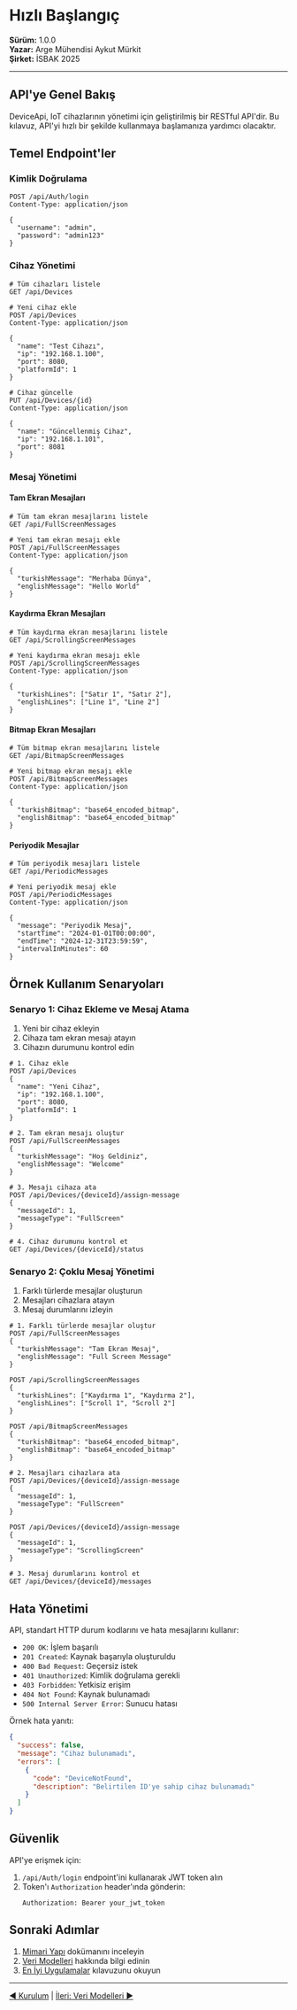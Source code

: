 # Hızlı Başlangıç

**Sürüm:** 1.0.0  
**Yazar:** Arge Mühendisi Aykut Mürkit  
**Şirket:** İSBAK 2025

---

## API'ye Genel Bakış

DeviceApi, IoT cihazlarının yönetimi için geliştirilmiş bir RESTful API'dir. Bu kılavuz, API'yi hızlı bir şekilde kullanmaya başlamanıza yardımcı olacaktır.

## Temel Endpoint'ler

### Kimlik Doğrulama

```http
POST /api/Auth/login
Content-Type: application/json

{
  "username": "admin",
  "password": "admin123"
}
```

### Cihaz Yönetimi

```http
# Tüm cihazları listele
GET /api/Devices

# Yeni cihaz ekle
POST /api/Devices
Content-Type: application/json

{
  "name": "Test Cihazı",
  "ip": "192.168.1.100",
  "port": 8080,
  "platformId": 1
}

# Cihaz güncelle
PUT /api/Devices/{id}
Content-Type: application/json

{
  "name": "Güncellenmiş Cihaz",
  "ip": "192.168.1.101",
  "port": 8081
}
```

### Mesaj Yönetimi

#### Tam Ekran Mesajları

```http
# Tüm tam ekran mesajlarını listele
GET /api/FullScreenMessages

# Yeni tam ekran mesajı ekle
POST /api/FullScreenMessages
Content-Type: application/json

{
  "turkishMessage": "Merhaba Dünya",
  "englishMessage": "Hello World"
}
```

#### Kaydırma Ekran Mesajları

```http
# Tüm kaydırma ekran mesajlarını listele
GET /api/ScrollingScreenMessages

# Yeni kaydırma ekran mesajı ekle
POST /api/ScrollingScreenMessages
Content-Type: application/json

{
  "turkishLines": ["Satır 1", "Satır 2"],
  "englishLines": ["Line 1", "Line 2"]
}
```

#### Bitmap Ekran Mesajları

```http
# Tüm bitmap ekran mesajlarını listele
GET /api/BitmapScreenMessages

# Yeni bitmap ekran mesajı ekle
POST /api/BitmapScreenMessages
Content-Type: application/json

{
  "turkishBitmap": "base64_encoded_bitmap",
  "englishBitmap": "base64_encoded_bitmap"
}
```

#### Periyodik Mesajlar

```http
# Tüm periyodik mesajları listele
GET /api/PeriodicMessages

# Yeni periyodik mesaj ekle
POST /api/PeriodicMessages
Content-Type: application/json

{
  "message": "Periyodik Mesaj",
  "startTime": "2024-01-01T00:00:00",
  "endTime": "2024-12-31T23:59:59",
  "intervalInMinutes": 60
}
```

## Örnek Kullanım Senaryoları

### Senaryo 1: Cihaz Ekleme ve Mesaj Atama

1. Yeni bir cihaz ekleyin
2. Cihaza tam ekran mesajı atayın
3. Cihazın durumunu kontrol edin

```http
# 1. Cihaz ekle
POST /api/Devices
{
  "name": "Yeni Cihaz",
  "ip": "192.168.1.100",
  "port": 8080,
  "platformId": 1
}

# 2. Tam ekran mesajı oluştur
POST /api/FullScreenMessages
{
  "turkishMessage": "Hoş Geldiniz",
  "englishMessage": "Welcome"
}

# 3. Mesajı cihaza ata
POST /api/Devices/{deviceId}/assign-message
{
  "messageId": 1,
  "messageType": "FullScreen"
}

# 4. Cihaz durumunu kontrol et
GET /api/Devices/{deviceId}/status
```

### Senaryo 2: Çoklu Mesaj Yönetimi

1. Farklı türlerde mesajlar oluşturun
2. Mesajları cihazlara atayın
3. Mesaj durumlarını izleyin

```http
# 1. Farklı türlerde mesajlar oluştur
POST /api/FullScreenMessages
{
  "turkishMessage": "Tam Ekran Mesaj",
  "englishMessage": "Full Screen Message"
}

POST /api/ScrollingScreenMessages
{
  "turkishLines": ["Kaydırma 1", "Kaydırma 2"],
  "englishLines": ["Scroll 1", "Scroll 2"]
}

POST /api/BitmapScreenMessages
{
  "turkishBitmap": "base64_encoded_bitmap",
  "englishBitmap": "base64_encoded_bitmap"
}

# 2. Mesajları cihazlara ata
POST /api/Devices/{deviceId}/assign-message
{
  "messageId": 1,
  "messageType": "FullScreen"
}

POST /api/Devices/{deviceId}/assign-message
{
  "messageId": 1,
  "messageType": "ScrollingScreen"
}

# 3. Mesaj durumlarını kontrol et
GET /api/Devices/{deviceId}/messages
```

## Hata Yönetimi

API, standart HTTP durum kodlarını ve hata mesajlarını kullanır:

- `200 OK`: İşlem başarılı
- `201 Created`: Kaynak başarıyla oluşturuldu
- `400 Bad Request`: Geçersiz istek
- `401 Unauthorized`: Kimlik doğrulama gerekli
- `403 Forbidden`: Yetkisiz erişim
- `404 Not Found`: Kaynak bulunamadı
- `500 Internal Server Error`: Sunucu hatası

Örnek hata yanıtı:

```json
{
  "success": false,
  "message": "Cihaz bulunamadı",
  "errors": [
    {
      "code": "DeviceNotFound",
      "description": "Belirtilen ID'ye sahip cihaz bulunamadı"
    }
  ]
}
```

## Güvenlik

API'ye erişmek için:

1. `/api/Auth/login` endpoint'ini kullanarak JWT token alın
2. Token'ı `Authorization` header'ında gönderin:
   ```
   Authorization: Bearer your_jwt_token
   ```

## Sonraki Adımlar

1. [Mimari Yapı](06-Mimari-Yapi.md) dokümanını inceleyin
2. [Veri Modelleri](05-Veri-Modelleri.md) hakkında bilgi edinin
3. [En İyi Uygulamalar](09-En-Iyi-Uygulamalar.md) kılavuzunu okuyun

---

[◀ Kurulum](02-Kurulum.md) | [İleri: Veri Modelleri ▶](05-Veri-Modelleri.md) 